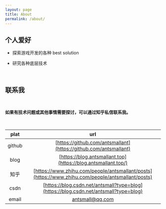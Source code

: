 ```yaml
---
layout: page
title: About
permalink: /about/
---
```


## 个人爱好
* 探索游戏开发的各种 best solution   

* 研究各种底层技术    

<br/>

## 联系我

<br/>

**如果有技术问题或其他事情需要探讨，可以通过知乎私信联系我。**          

<br/>

|plat|url|
|:-:|:-:|
|github|[https://github.com/antsmallant](https://github.com/antsmallant)|
|blog|[https://blog.antsmallant.top](https://blog.antsmallant.top/)|
|知乎|[https://www.zhihu.com/people/antsmallant/posts](https://www.zhihu.com/people/antsmallant/posts)|
|csdn|[https://blog.csdn.net/antsmall?type=blog](https://blog.csdn.net/antsmall?type=blog)|
|email|[antsmall@qq.com](mailto:antsmall@qq.com)|